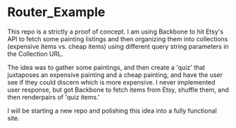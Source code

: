 Router_Example
==============

This repo is a strictly a proof of concept. I am using Backbone to hit Etsy's API to fetch some painting listings and then organizing them into collections (expensive items vs. cheap items) using different query string parameters in the Collection URL. 

The idea was to gather some paintings, and then create a 'quiz' that juxtaposes an expensive painting and a cheap painting, and have the user see if they could discern which is more expensive. I never implemented user response, but got Backbone to fetch items from Etsy, shuffle them, and then renderpairs of 'quiz items.'

I will be starting a new repo and polishing this idea into a fully functional site.

